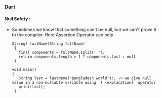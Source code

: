 ### Dart

#### Null Safety :
- Sometimes we know that something can't be null, but we can't prove it to the compiler. Here Assertion Operator can help  
 
      String? lastName(String fullName)
       {
         final components = fullName.split(' ');
         return components.length > 1 ? components.last : null
       }

      void main() 
      {
         String last = lastName('Bangladesh world')!; -> we give null value in a non-nullable variable using `! (explanation)` operator  
         print(last);
       }
